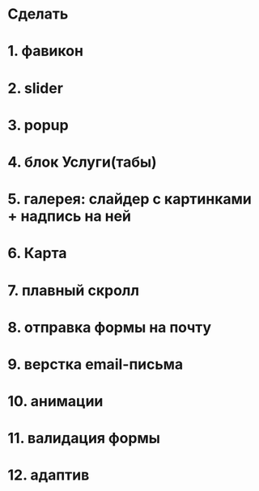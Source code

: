 # Сделать

# 1. фавикон

# 2. slider

# 3. popup

# 4. блок Услуги(табы)

# 5. галерея: слайдер с картинками + надпись на ней

# 6. Карта

# 7. плавный скролл

# 8. отправка формы на почту

# 9. верстка email-письма

# 10. анимации

# 11. валидация формы

# 12. адаптив
